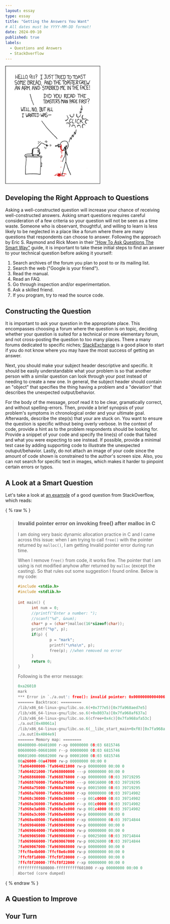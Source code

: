 ```yaml
---
layout: essay
type: essay
title: "Getting the Answers You Want"
# All dates must be YYYY-MM-DD format!
date: 2024-09-10
published: true
labels:
  - Questions and Answers
  - StackOverflow
---
```


<img width="300px" class="rounded float-start pe-4" src="../img/smart-questions/rtfm.png">

## Developing the Right Approach to Questions

Asking a well-constructed question will increase your chance of receiving well-constructed answers. Asking smart questions requires careful consideration of a few criteria so your question will not be seen as a time waste. Someone who is observant, thoughtful, and willing to learn is less likely to be neglected in a place like a forum where there are many questions that respondents can choose to answer. Following the approach by Eric S. Raymond and Rick Moen in their ["How To Ask Questions The Smart Way"](http://www.catb.org/esr/faqs/smart-questions.html) guide, it is important to take these initial steps to find an answer to your technical question before asking it yourself:

   1. Search archives of the forum you plan to post to or its mailing list.
   2. Search the web ("Google is your friend").
   3. Read the manual.
   4. Read an FAQ.
   5. Go through inspection and/or experimentation.
   6. Ask a skilled friend.
   7. If you program, try to read the source code.

## Constructing the Question

It is important to ask your question in the appropriate place. This encompasses choosing a forum where the question is on topic, deciding whether your question is suited for a technical or more elementary forum, and not cross-posting the question to too many places. There a many forums dedicated to specific niches; [StackExchange](https://stackexchange.com/sites) is a good place to start if you do not know where you may have the most success of getting an answer.

Next, you should make your subject header descriptive and specific. It should be easily understandable what your problem is so that another person with a similar question can look through your post instead of needing to create a new one. In general, the subject header should contain an "object" that specifies the thing having a problem and a "deviation" that describes the unexpected output/behavior. 

For the body of the message, proof read it to be clear, gramatically correct, and without spelling-errors. Then, provide a brief synopsis of your problem's symptoms in chronological order and your ultimate goal. Afterwards, describe the step(s) that your are stuck on. You want to ensure the question is specific without being overly verbose. In the context of code, provide a hint as to the problem respondents should be looking for. Provide a snippet of your code and specify the line(s) of code that failed and what you were expecting to see instead. If possible, provide a minimal test case by adding supporting code to illustrate the unexpected outuput/behavior. Lastly, do not attach an image of your code since the amount of code shown is constrained to the author's screen size. Also, you can not search for specific text in images, which makes it harder to pinpoint certain errors or typos.

## A Look at a Smart Question

Let's take a look at [an example](https://stackoverflow.com/questions/54695859/invalid-pointer-error-on-invoking-free-after-malloc-in-c) of a good question from StackOverflow, which reads:

{ % raw % }
> ### Invalid pointer error on invoking free() after malloc in C
> I am doing very basic dynamic allocation practice in C and I came across this issue: when I am trying to call `free()` with the pointer returned by `malloc()`, I am getting Invalid pointer error during run time.
>
> When I remove `free()` from code, it works fine. The pointer that I am using is not modified anyhow after returned by `malloc` (except the casting). So that rules out some suggestion I found online. Below is my code:
> ```c
> #include <stdio.h>
> #include <stdlib.h>
>
> int main() {
>       int num = 0;
>       //printf("Enter a number: ");
>       //scanf("%d", &num);
>       char* p = (char*)malloc(16*sizeof(char));
>       printf("%p", p);
>       if(p) {
>               p = "mark";
>               printf("\n%s\n", p);
>               free(p); //when removed no error
>       }
>       return 0;
>}
> ```
>
> Following is the error message:
> ```c
> 0xa26010
> mark
> *** Error in `./a.out': free(): invalid pointer: 0x00000000004006b7 ***
> ======= Backtrace: =========
> /lib/x86_64-linux-gnu/libc.so.6(+0x777e5)[0x7fa968aed7e5]
> /lib/x86_64-linux-gnu/libc.so.6(+0x8037a)[0x7fa968af637a]
> /lib/x86_64-linux-gnu/libc.so.6(cfree+0x4c)[0x7fa968afa53c]
> ./a.out[0x40061a]
> /lib/x86_64-linux-gnu/libc.so.6(__libc_start_main+0xf0)[0x7fa968a96830]
> ./a.out[0x4004e9]
> ======= Memory map: ========
> 00400000-00401000 r-xp 00000000 08:03 6815746                            /home/kushal/Documents/GATE/prac_C/a.out
> 00600000-00601000 r--p 00000000 08:03 6815746                            /home/kushal/Documents/GATE/prac_C/a.out
> 00601000-00602000 rw-p 00001000 08:03 6815746                            /home/kushal/Documents/GATE/prac_C/a.out
> 00a26000-00a47000 rw-p 00000000 00:00 0                                  [heap]
> 7fa964000000-7fa964021000 rw-p 00000000 00:00 0 
> 7fa964021000-7fa968000000 ---p 00000000 00:00 0 
> 7fa968860000-7fa968876000 r-xp 00000000 08:03 39719295                   /lib/x86_64-linux-gnu/libgcc_s.so.1
> 7fa968876000-7fa968a75000 ---p 00016000 08:03 39719295                   /lib/x86_64-linux-gnu/libgcc_s.so.1
> 7fa968a75000-7fa968a76000 rw-p 00015000 08:03 39719295                   /lib/x86_64-linux-gnu/libgcc_s.so.1
> 7fa968a76000-7fa968c36000 r-xp 00000000 08:03 39714902                   /lib/x86_64-linux-gnu/libc-2.23.so
> 7fa968c36000-7fa968e36000 ---p 001c0000 08:03 39714902                   /lib/x86_64-linux-gnu/libc-2.23.so
> 7fa968e36000-7fa968e3a000 r--p 001c0000 08:03 39714902                   /lib/x86_64-linux-gnu/libc-2.23.so
> 7fa968e3a000-7fa968e3c000 rw-p 001c4000 08:03 39714902                   /lib/x86_64-linux-gnu/libc-2.23.so
> 7fa968e3c000-7fa968e40000 rw-p 00000000 00:00 0 
> 7fa968e40000-7fa968e66000 r-xp 00000000 08:03 39714844                   /lib/x86_64-linux-gnu/ld-2.23.so
> 7fa969046000-7fa969049000 rw-p 00000000 00:00 0 
> 7fa969064000-7fa969065000 rw-p 00000000 00:00 0 
> 7fa969065000-7fa969066000 r--p 00025000 08:03 39714844                   /lib/x86_64-linux-gnu/ld-2.23.so
> 7fa969066000-7fa969067000 rw-p 00026000 08:03 39714844                   /lib/x86_64-linux-gnu/ld-2.23.so
> 7fa969067000-7fa969068000 rw-p 00000000 00:00 0 
> 7ffcf8e4b000-7ffcf8e6c000 rw-p 00000000 00:00 0                          [stack]
> 7ffcf8f1d000-7ffcf8f20000 r--p 00000000 00:00 0                          [vvar]
> 7ffcf8f20000-7ffcf8f22000 r-xp 00000000 00:00 0                          [vdso]
> ffffffffff600000-ffffffffff601000 r-xp 00000000 00:00 0                  [vsyscall]
> Aborted (core dumped)
> ```
{ % endraw % }

## A Question to Improve



## Your Turn
